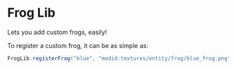 # Frog Lib
Lets you add custom frogs, easily!

To register a custom frog, it can be as simple as:

```java
FrogLib.registerFrog("blue", "modid:textures/entity/frog/blue_frog.png")

```